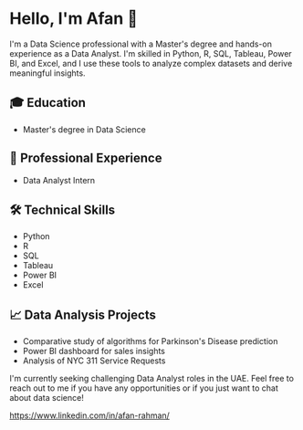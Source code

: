 # Hello, I'm Afan 👋

I'm a Data Science professional with a Master's degree and hands-on experience as a Data Analyst. I'm skilled in Python, R, SQL, Tableau, Power BI, and Excel, and I use these tools to analyze complex datasets and derive meaningful insights.

## 🎓 Education

- Master's degree in Data Science

## 💼 Professional Experience

- Data Analyst Intern

## 🛠️ Technical Skills

- Python
- R
- SQL
- Tableau
- Power BI
- Excel

## 📈 Data Analysis Projects

- Comparative study of algorithms for Parkinson's Disease prediction
- Power BI dashboard for sales insights
- Analysis of NYC 311 Service Requests

I'm currently seeking challenging Data Analyst roles in the UAE. Feel free to reach out to me if you have any opportunities or if you just want to chat about data science!

https://www.linkedin.com/in/afan-rahman/
